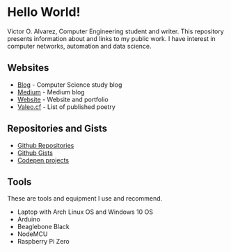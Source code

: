 # Hello World!
Victor O. Alvarez, Computer Engineering student and writer. This repository presents information about and links to my public work. I have interest in computer networks, automation and data science.

## Websites
- [Blog](https://blog.victoroalvarez.com) - Computer Science study blog
- [Medium](https://victoroalvarez.medium.com) - Medium blog
- [Website](https://victoroalvarez.com/) - Website and portfolio
- [Valeo.cf](http://valeo.cf) - List of published poetry

## Repositories and Gists
- [Github Repositories](https://github.com/victoroalvarez?tab=repositories)
- [Github Gists](https://gist.github.com/victoroalvarez)
- [Codepen projects](https://codepen.io/victoroalvarez)

## Tools
These are tools and equipment I use and recommend.
- Laptop with Arch Linux OS and Windows 10 OS
- Arduino
- Beaglebone Black
- NodeMCU
- Raspberry Pi Zero
